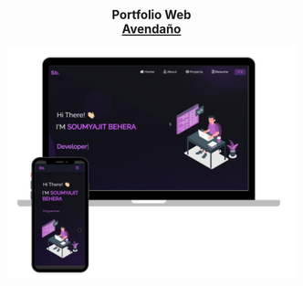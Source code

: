 <h2 align="center">
  Portfolio Web <br/>
  <a href="https://avenda-o-two.vercel.app" target="_blank">Avendaño</a>
</h2>
<div align="center">
  <img alt="Demo" src="./Images/readme-img1.png" />
</div>

<br/>

